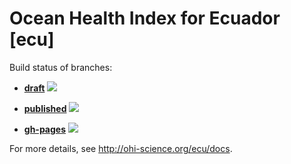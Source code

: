 # Ocean Health Index for Ecuador [ecu]

Build status of branches:

- [**draft**](https://github.com/OHI-Science/ecu/tree/draft)
  [![](https://api.travis-ci.org/OHI-Science/ecu.svg?branch=draft)](https://travis-ci.org/OHI-Science/ecu/branches)

- [**published**](https://github.com/OHI-Science/ecu/tree/published) 
  [![](https://api.travis-ci.org/OHI-Science/ecu.svg?branch=published)](https://travis-ci.org/OHI-Science/ecu/branches)

- [**gh-pages**](https://github.com/OHI-Science/ecu/tree/gh-pages)
  [![](https://api.travis-ci.org/OHI-Science/ecu.svg?branch=gh-pages)](https://travis-ci.org/OHI-Science/ecu/branches)

For more details, see http://ohi-science.org/ecu/docs.
